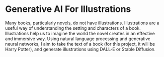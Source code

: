 # Generative AI For Illustrations

Many books, particularly novels, do not have illustrations. Illustrations are a useful way of understanding the setting and characters of a book. Illustrations help us to imagine the world the novel creates in an effective and immersive way. Using natural language processing and generative neural networks, I aim to take the text of a book (for this project, it will be Harry Potter), and generate illustrations using DALL-E or Stable Diffusion. 
